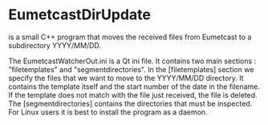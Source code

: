 EumetcastDirUpdate
==================

is a small C++ program that moves the received files from Eumetcast to a subdirectory YYYY/MM/DD. 

The EumetcastWatcherOut.ini is a Qt ini file. It contains two main sections : "filetemplates" and "segmentdirectories".
In the [filetemplates] section we specify the files that we want to move to the YYYY/MM/DD directory. It contains the template itself and the start number of the date in the filename. 
If the template does not match with the file just received, the file is deleted. 
The [segmentdirectories] contains the directories that must be inspected.
For Linux users it is best to install the program as a daemon.


